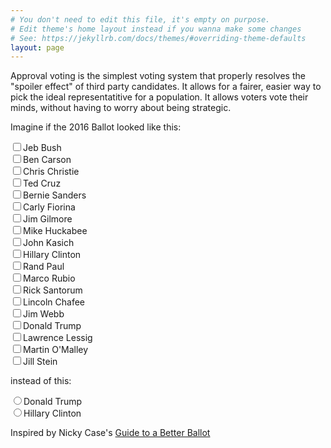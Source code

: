 ```yaml
---
# You don't need to edit this file, it's empty on purpose.
# Edit theme's home layout instead if you wanna make some changes
# See: https://jekyllrb.com/docs/themes/#overriding-theme-defaults
layout: page
---
```


Approval voting is the simplest voting system that properly resolves the "spoiler effect" of third party candidates. It allows for a fairer, easier way to pick the ideal representatitive for a population. It allows voters vote their minds, without having to worry about being strategic.

Imagine if the 2016 Ballot looked like this: 

<div>
<p>
<form action="">
  <input type="checkbox" name="candidate" value="Jeb Bush">Jeb Bush<br>
  <input type="checkbox" name="candidate" value="Ben Carson">Ben Carson<br>
  <input type="checkbox" name="candidate" value="Chris Christie">Chris Christie<br>
  <input type="checkbox" name="candidate" value="Ted Cruz">Ted Cruz<br>
  <input type="checkbox" name="candidate" value="Bernie Sanders  ">Bernie Sanders<br>
  <input type="checkbox" name="candidate" value="Carly Fiorina">Carly Fiorina<br>
  <input type="checkbox" name="candidate" value="Jim Gilmore">Jim Gilmore<br>
  <input type="checkbox" name="candidate" value="Mike Huckabee">Mike Huckabee<br>
  <input type="checkbox" name="candidate" value="John Kasich">John Kasich<br>
  <input type="checkbox" name="candidate" value="Hillary Clinton ">Hillary Clinton<br>
  <input type="checkbox" name="candidate" value="Rand Paul">Rand Paul<br>
  <input type="checkbox" name="candidate" value="Marco Rubio">Marco Rubio<br>
  <input type="checkbox" name="candidate" value="Rick Santorum">Rick Santorum<br>
  <input type="checkbox" name="candidate" value="Lincoln Chafee">Lincoln Chafee<br>
  <input type="checkbox" name="candidate" value="Jim Webb">Jim Webb<br>
  <input type="checkbox" name="candidate" value="Donald Trump">Donald Trump<br>
  <input type="checkbox" name="candidate" value="Lawrence Lessig">Lawrence Lessig<br>
  <input type="checkbox" name="candidate" value="Martin O'Malley ">Martin O'Malley<br>
  <input type="checkbox" name="candidate" value="Jill Stein">Jill Stein<br>
</form></p></div>

instead of this:
<div><p><form action="">
<input type="radio" name="candidate" value="Donald Trump">Donald Trump<br>
  <input type="radio" name="candidate" value="Hillary Clinton ">Hillary Clinton<br>
</form></p></div>


Inspired by Nicky Case's [Guide to a Better Ballot](http://ncase.me/ballot/)